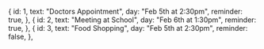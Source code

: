 {
      id: 1,
      text: "Doctors Appointment",
      day: "Feb 5th at 2:30pm",
      reminder: true,
    },
    {
      id: 2,
      text: "Meeting at School",
      day: "Feb 6th at 1:30pm",
      reminder: true,
    },
    {
      id: 3,
      text: "Food Shopping",
      day: "Feb 5th at 2:30pm",
      reminder: false,
    },